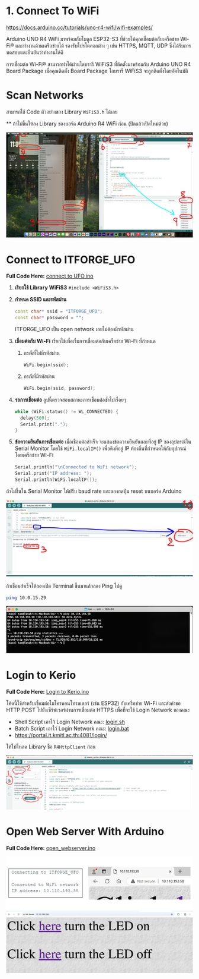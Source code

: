 # 1. Connect To WiFi

https://docs.arduino.cc/tutorials/uno-r4-wifi/wifi-examples/

Arduino UNO R4 WiFi มาพร้อมกับโมดูล ESP32-S3 ที่ช่วยให้คุณเชื่อมต่อกับเครือข่าย Wi-Fi® และทำงานด้านเครือข่ายได้
รองรับโปรโตคอลต่าง ๆ เช่น HTTPS, MQTT, UDP ซึ่งได้รับการทดสอบและยืนยันว่าทำงานได้ดี

การเชื่อมต่อ Wi-Fi® สามารถทำได้ผ่านไลบรารี WiFiS3 ที่ติดตั้งมาพร้อมกับ Arduino UNO R4 Board Package เมื่อคุณติดตั้ง
Board Package ไลบรารี WiFiS3 จะถูกติดตั้งโดยอัตโนมัติ

# Scan Networks

สามารถใช้ Code ตัวอย่างของ Library `WiFiS3.h` ได้เลย

** ถ้าไม่ขึ้นให้ลง Library ของบอร์ด Arduino R4 WiFi ก่อน (ปิดแล้วเปิดใหม่ด้วย)

![example.jpg](files/img/example.jpg)

# Connect to ITFORGE_UFO

**Full Code Here:** [connect to UFO.ino](files/connect%20to%20UFO.ino)

1. **เรียกใช้ Library WiFiS3**
   `#include <WiFiS3.h>`

2. **กำหนด SSID และรหัสผ่าน**

    ``` cpp
    const char* ssid = "ITFORGE_UFO";
    const char* password = ""; 
    ```
   ITFORGE_UFO เป็น open network เลยไม่ต้องมีรหัสผ่าน
3. **เชื่อมต่อกับ Wi-Fi**
   เรียกใช้เพื่อเริ่มการเชื่อมต่อกับเครือข่าย Wi-Fi ที่กำหนด
    1. กรณีที่ไม่มีรหัสผ่าน
         ``` cpp
         WiFi.begin(ssid);
         ```
    2. กรณีที่มีรหัสผ่าน
         ``` cpp
         WiFi.begin(ssid, password);
         ```
4. **รอการเชื่อมต่อ** ลูปนี้ตรวจสอบสถานะการเชื่อมต่อซ้ำไปเรื่อยๆ
    ``` cpp
    while (WiFi.status() != WL_CONNECTED) {
      delay(500);
      Serial.print(".");
    }
    ```
5. **ข้อความยืนยันการเชื่อมต่อ** เมื่อเชื่อมต่อสำเร็จ จะแสดงข้อความยืนยันและที่อยู่ IP ของอุปกรณ์ใน Serial Monitor
   โดยใช้ `WiFi.localIP()` เพื่อดึงที่อยู่ IP ท้องถิ่นที่กำหนดให้กับอุปกรณ์โดยเครือข่าย Wi-Fi
    ``` cpp
    Serial.println("\nConnected to WiFi network");
    Serial.print("IP address: ");
    Serial.println(WiFi.localIP());
    ```

ถ้าไม่ขึ้นใน Serial Monitor ให้ปรับ baud rate และลองกดปุ่ม reset บนบอร์ด Arduino

![ufo1.jpg](files/img/ufo1.jpg)

ถ้าเชื่อมสำเร็จให้ลองเปิด Terminal ขึ้นมาแล้วลอง Ping ไปดู

```bash
ping 10.0.15.29
```

![img.png](files/img/ufo2.png)

# Login to Kerio

**Full Code Here:** [Login to Kerio.ino](files/LogintoKerio.ino)

โค้ดนี้ใช้สำหรับเชื่อมต่อไมโครคอนโทรลเลอร์ (เช่น ESP32) กับเครือข่าย Wi-Fi และส่งคำขอ HTTP POST
ไปยังเซิร์ฟเวอร์ผ่านการเชื่อมต่อ HTTPS เพื่อที่จะใช้ Login Network ของคณะ

- Shell Script เอาไว้ Login Network คณะ: [login.sh](files/login.sh)
- Batch Script เอาไว้ Login Network คณะ: [login.bat](files/login.bat)
- https://portal.it.kmitl.ac.th:4081/login/

ให้ไปโหลด Library ชื่อ `R4HttpClient` ก่อน

![kerio1.jpg](files/img/kerio1.jpg)

# Open Web Server With Arduino

**Full Code Here:** [open_webserver.ino](files%2Fopen_webserver.ino)

![server1.jpg](files%2Fimg%2Fserver1.jpg)
![img.png](files/img/webserver1.png)
